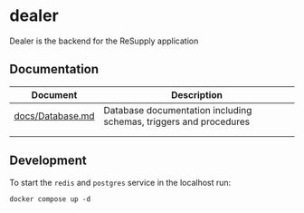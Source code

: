 # dealer
Dealer is the backend for the ReSupply application

## Documentation

| Document                             | Description                                                  |
| ------------------------------------ | ------------------------------------------------------------ |
| [docs/Database.md](docs/Database.md) | Database documentation including schemas, triggers and procedures |
|                                      |                                                              |
|                                      |                                                              |

## Development

To start the `redis` and `postgres` service in the localhost run:

```shell
docker compose up -d
```

